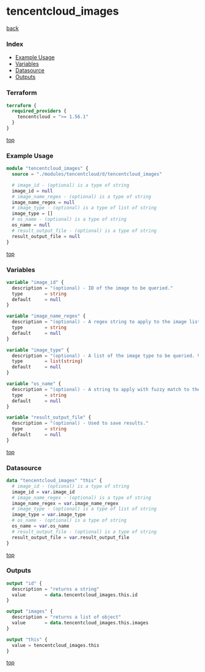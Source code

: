 # tencentcloud_images

[back](../tencentcloud.md)

### Index

- [Example Usage](#example-usage)
- [Variables](#variables)
- [Datasource](#datasource)
- [Outputs](#outputs)

### Terraform

```terraform
terraform {
  required_providers {
    tencentcloud = ">= 1.56.1"
  }
}
```

[top](#index)

### Example Usage

```terraform
module "tencentcloud_images" {
  source = "./modules/tencentcloud/d/tencentcloud_images"

  # image_id - (optional) is a type of string
  image_id = null
  # image_name_regex - (optional) is a type of string
  image_name_regex = null
  # image_type - (optional) is a type of list of string
  image_type = []
  # os_name - (optional) is a type of string
  os_name = null
  # result_output_file - (optional) is a type of string
  result_output_file = null
}
```

[top](#index)

### Variables

```terraform
variable "image_id" {
  description = "(optional) - ID of the image to be queried."
  type        = string
  default     = null
}

variable "image_name_regex" {
  description = "(optional) - A regex string to apply to the image list returned by TencentCloud, conflict with 'os_name'. **NOTE**: it is not wildcard, should look like `image_name_regex = \"^CentOS\\s+6\\.8\\s+64\\w*\"`."
  type        = string
  default     = null
}

variable "image_type" {
  description = "(optional) - A list of the image type to be queried. Valid values: 'PUBLIC_IMAGE', 'PRIVATE_IMAGE', 'SHARED_IMAGE', 'MARKET_IMAGE'."
  type        = list(string)
  default     = null
}

variable "os_name" {
  description = "(optional) - A string to apply with fuzzy match to the os_name attribute on the image list returned by TencentCloud, conflict with 'image_name_regex'."
  type        = string
  default     = null
}

variable "result_output_file" {
  description = "(optional) - Used to save results."
  type        = string
  default     = null
}
```

[top](#index)

### Datasource

```terraform
data "tencentcloud_images" "this" {
  # image_id - (optional) is a type of string
  image_id = var.image_id
  # image_name_regex - (optional) is a type of string
  image_name_regex = var.image_name_regex
  # image_type - (optional) is a type of list of string
  image_type = var.image_type
  # os_name - (optional) is a type of string
  os_name = var.os_name
  # result_output_file - (optional) is a type of string
  result_output_file = var.result_output_file
}
```

[top](#index)

### Outputs

```terraform
output "id" {
  description = "returns a string"
  value       = data.tencentcloud_images.this.id
}

output "images" {
  description = "returns a list of object"
  value       = data.tencentcloud_images.this.images
}

output "this" {
  value = tencentcloud_images.this
}
```

[top](#index)
